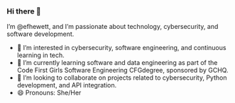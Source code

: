 ### Hi there 👋

I’m @efhewett, and I’m passionate about technology, cybersecurity, and software development.

- 👀 I’m interested in cybersecurity, software engineering, and continuous learning in tech.
- 🌱 I’m currently learning software and data engineering as part of the Code First Girls Software Engineering CFGdegree, sponsored by GCHQ.
- 💞️ I’m looking to collaborate on projects related to cybersecurity, Python development, and API integration.
- 😄 Pronouns: She/Her


<!---
efhewett/efhewett is a ✨ special ✨ repository because its `README.md` (this file) appears on your GitHub profile.
You can click the Preview link to take a look at your changes.
--->
